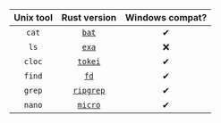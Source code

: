 | Unix tool | Rust version | Windows compat?|
|:---:|:---:|:---:|
| `cat` | [`bat`](https://github.com/sharkdp/bat) | ✔ |
| `ls` | [`exa`](https://github.com/ogham/exa) | ❌ |
| `cloc` | [`tokei`](https://github.com/XAMPPRocky/tokei) | ✔ |
| `find` | [`fd`](https://github.com/sharkdp/fd) | ✔ |
| `grep` | [`ripgrep`](https://github.com/BurntSushi/ripgrep) | ✔ |
| `nano` | [`micro`](https://github.com/zyedidia/micro) | ✔ |

